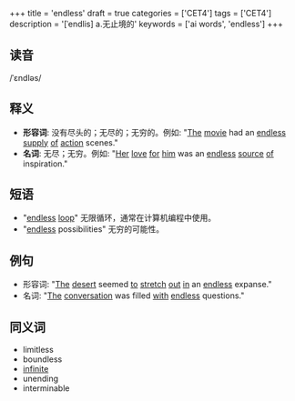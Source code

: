 +++
title = 'endless'
draft = true
categories = ['CET4']
tags = ['CET4']
description = '[ˈendlis] a.无止境的'
keywords = ['ai words', 'endless']
+++

## 读音
/ˈɛndləs/

## 释义
- **形容词**: 没有尽头的；无尽的；无穷的。例如: "[The](/zh/post/the/) [movie](/zh/post/movie/) had an [endless](/zh/post/endless/) [supply](/zh/post/supply/) [of](/zh/post/of/) [action](/zh/post/action/) scenes."
- **名词**: 无尽；无穷。例如: "[Her](/zh/post/her/) [love](/zh/post/love/) [for](/zh/post/for/) [him](/zh/post/him/) was an [endless](/zh/post/endless/) [source](/zh/post/source/) [of](/zh/post/of/) inspiration."

## 短语
- "[endless](/zh/post/endless/) [loop](/zh/post/loop/)" 无限循环，通常在计算机编程中使用。
- "[endless](/zh/post/endless/) possibilities" 无穷的可能性。

## 例句
- 形容词: "[The](/zh/post/the/) [desert](/zh/post/desert/) seemed [to](/zh/post/to/) [stretch](/zh/post/stretch/) [out](/zh/post/out/) [in](/zh/post/in/) an [endless](/zh/post/endless/) expanse."
- 名词: "[The](/zh/post/the/) [conversation](/zh/post/conversation/) was filled [with](/zh/post/with/) [endless](/zh/post/endless/) questions."

## 同义词
- limitless
- boundless
- [infinite](/zh/post/infinite/)
- unending
- interminable
